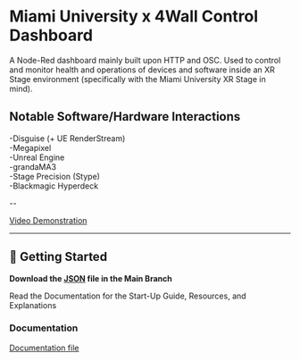 # Miami University x 4Wall Control Dashboard

A Node-Red dashboard mainly built upon HTTP and OSC. Used to control and monitor health and operations of devices and software inside an XR Stage environment (specifically with the Miami University XR Stage in mind).

## Notable Software/Hardware Interactions

-Disguise (+ UE RenderStream)  
-Megapixel  
-Unreal Engine  
-grandaMA3  
-Stage Precision (Stype)  
-Blackmagic Hyperdeck  

--

[Video Demonstration](https://youtu.be/i8LeAZYsYQ8?feature=shared)

---

## 🚀 Getting Started

**Download the [JSON](ControlDashboard.json) file in the Main Branch**

Read the Documentation for the Start-Up Guide, Resources, and Explanations

### Documentation

[Documentation file](Documentation/Control_Dashboard_Miami_University_x_4Wall.pdf)

